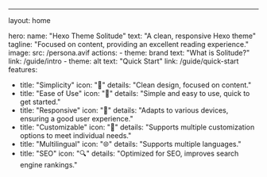 ---
layout: home

hero:
  name: "Hexo Theme Solitude"
  text: "A clean, responsive Hexo theme"
  tagline: "Focused on content, providing an excellent reading experience."
  image:
    src: /persona.avif
  actions:
    - theme: brand
      text: "What is Solitude?"
      link: /guide/intro
    - theme: alt
      text: "Quick Start"
      link: /guide/quick-start
features:
  - title: "Simplicity"
    icon: "📝"
    details: "Clean design, focused on content."
  - title: "Ease of Use"
    icon: "🚀"
    details: "Simple and easy to use, quick to get started."
  - title: "Responsive"
    icon: "📱"
    details: "Adapts to various devices, ensuring a good user experience."
  - title: "Customizable"
    icon: "🎨"
    details: "Supports multiple customization options to meet individual needs."
  - title: "Multilingual"
    icon: "🌐"
    details: "Supports multiple languages."
  - title: "SEO"
    icon: "🔍"
    details: "Optimized for SEO, improves search engine rankings."

